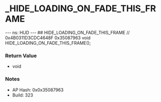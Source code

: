 # _HIDE_LOADING_ON_FADE_THIS_FRAME

--- ns: HUD --- ## HIDE_LOADING_ON_FADE_THIS_FRAME  // 0x4B0311D3CDC4648F 0x35087963 void HIDE_LOADING_ON_FADE_THIS_FRAME();

### Return Value
* void

### Notes
* AP Hash: 0x0x35087963
* Build: 323

